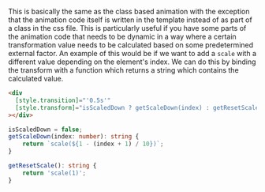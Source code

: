 This is basically the same as the class based animation with the exception that the animation code itself is written in the template instead of as part of a class in the css file. This is particularly useful if you have some parts of the animation code that needs to be dynamic in a way where a certain transformation value needs to be calculated based on some predetermined external factor. An example of this would be if we want to add a `scale` with a different value depending on the element's index. We can do this by binding the transform with a function which returns a string which contains the calculated value.

```html
<div
  [style.transition]="'0.5s'"
  [style.transform]="isScaledDown ? getScaleDown(index) : getResetScale()"
></div>
```

```typescript
isScaledDown = false;
getScaleDown(index: number): string {
    return `scale(${1 - (index + 1) / 10})`;
}

getResetScale(): string {
    return 'scale(1)';
}
```
